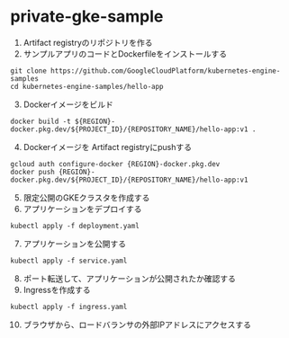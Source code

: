 # private-gke-sample


1. Artifact registryのリポジトリを作る
2. サンプルアプリのコードとDockerfileをインストールする
```
git clone https://github.com/GoogleCloudPlatform/kubernetes-engine-samples
cd kubernetes-engine-samples/hello-app
```
3. Dockerイメージをビルド
```
docker build -t ${REGION}-docker.pkg.dev/${PROJECT_ID}/{REPOSITORY_NAME}/hello-app:v1 .
```
4. Dockerイメージを Artifact registryにpushする
```
gcloud auth configure-docker {REGION}-docker.pkg.dev
docker push {REGION}-docker.pkg.dev/${PROJECT_ID}/{REPOSITORY_NAME}/hello-app:v1
```
5. 限定公開のGKEクラスタを作成する
6. アプリケーションをデプロイする
```
kubectl apply -f deployment.yaml
```
7. アプリケーションを公開する
```
kubectl apply -f service.yaml
```
8. ポート転送して、アプリケーションが公開されたか確認する
9. Ingressを作成する
```
kubectl apply -f ingress.yaml
```
10. ブラウザから、ロードバランサの外部IPアドレスにアクセスする
